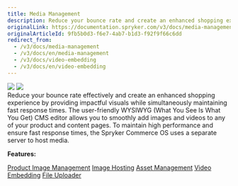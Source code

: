 ```yaml
---
title: Media Management
description: Reduce your bounce rate and create an enhanced shopping experience by providing impactful visuals while simultaneously maintaining fast response times.
originalLink: https://documentation.spryker.com/v3/docs/media-management
originalArticleId: 9fb5b0d3-f6e7-4ab7-b1d3-f92f9f66c6dd
redirect_from:
  - /v3/docs/media-management
  - /v3/docs/en/media-management
  - /v3/docs/video-embedding
  - /v3/docs/en/video-embedding
---
```


<div class='feature-text'>
    <div class='feature-images'>
    <img class="light-mode" src="https://spryker.s3.eu-central-1.amazonaws.com/docs/Document+360/Capabilities+icons/light/Media+Management.svg"/>
    <img class="dark-mode" src="https://spryker.s3.eu-central-1.amazonaws.com/docs/Document+360/Capabilities+icons/dark/Media+Management.svg"/>
    </div>
    <div class="feature-text-wrap">
Reduce your bounce rate effectively and create an enhanced shopping experience by providing impactful visuals while simultaneously maintaining fast response times. The user-friendly WYSIWYG (What You See Is What You Get) CMS editor allows you to smoothly add images and videos to any of your product and content pages. To maintain high performance and ensure fast response times, the Spryker Commerce OS uses a separate server to host media.
</div>
</div>

**Features:**
<div>
<a class="feature-link" href="https://documentation.spryker.com/v3/docs/product-image-management">Product Image Management</a>
<a class="feature-link" href="https://documentation.spryker.com/v3/docs/image-hosting">Image Hosting</a>
<a class="feature-link" href="https://documentation.spryker.com/v3/docs/asset-management">Asset Management</a>
<a class="feature-link" href="https://documentation.spryker.com/v3/docs/video-embedding">Video Embedding</a>
<a class="feature-link" href="https://documentation.spryker.com/v3/docs/file-uploader">File Uploader</a>
</div>
